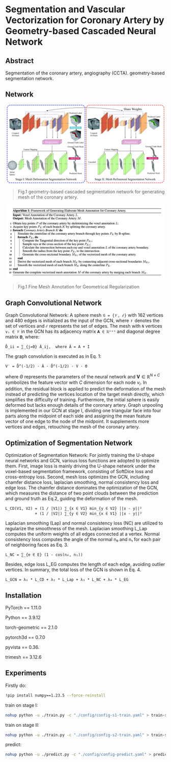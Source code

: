 # Segmentation and Vascular Vectorization for Coronary Artery by Geometry-based Cascaded Neural Network



## Abstract

Segmentation of the coronary artery, angiography (CCTA). geometry-based segmentation network. 
## Network

![workflow of our geometry-based Cascaded Neural Network](./images/workflow.jpg)

> Fig.1  geometry-based cascaded segmentation network for generating mesh of the coronary artery.


![workflow of our geometry-based Cascaded Neural Network](./images/Tabel.png)
> Fig.1  Fine Mesh Annotation for Geometrical Regularization

## Graph Convolutional Network

Graph Convolutional Network: A sphere mesh `𝒢 = {𝒱, ℰ}` with 162 vertices and 480 edges is initialized as the input of the GCN, where `𝒱` denotes the set of vertices and `ℰ` represents the set of edges. The mesh with `N` vertices `vᵢ ∈ 𝒱` in the GCN has its adjacency matrix `𝐀 ∈ ℝⁿˣⁿ` and diagonal degree matrix `𝐃̂`, where:

```
D̂_ii = ∑_{j=0} Â_ij,  where Â = A + I
```

The graph convolution is executed as in Eq. 1:

```
V′ = D̂^(-1/2) · Â · D̂^(-1/2) · V · Θ
```


where $\Theta$ represents the parameters of the neural network and $\mathbf{V} \in \mathbb{R}^{N \times C}$ symbolizes the feature vector with $C$ dimension for each node $v_i$. In addition, the residual block is applied to predict the deformation of the mesh instead of predicting the vertices location of the target mesh directly, which simplifies the difficulty of training. Furthermore, the initial sphere is easily deformed but lacks enough details of the coronary artery. Graph unpooling is implemented in our GCN at stage I, dividing one triangular face into four parts along the midpoint of each side and assigning the mean feature vector of one edge to the node of the midpoint. It supplements more vertices and edges, retouching the mesh of the coronary artery. 


## Optimization of Segmentation Network

Optimization of Segmentation Network: For jointly training the U-shape neural networks and GCN, various loss functions are adopted to optimize them. First, image loss is mainly driving the U-shape network under the voxel-based segmentation framework, consisting of SoftDice loss and cross-entropy loss. Second, mesh loss optimizes the GCN, including chamfer distance loss, laplacian smoothing, normal consistency loss and edge loss. The chamfer distance dominates the optimization of the GCN, which measures the distance of two point clouds between the prediction and ground truth as Eq.2, guiding the deformation of the mesh.

```
L_CD(V1, V2) = (1 / |V1|) ∑_{x ∈ V1} min_{y ∈ V2} ||x - y||²
             + (1 / |V2|) ∑_{y ∈ V2} min_{x ∈ V1} ||x - y||²
```

Laplacian smoothing (Lap) and normal consistency loss (NC) are utilized to regularize the smoothness of the mesh. Laplacian smoothing L_Lap computes the uniform weights of all edges connected at a vertex. Normal consistency loss computes the angle of the normal n₀ and n₁ for each pair of neighboring faces as Eq. 3.

```
L_NC = ∑_{e ∈ E} (1 - cos(n₀, n₁))
```

Besides, edge loss L_EG computes the length of each edge, avoiding outlier vertices. In summary, the total loss of the GCN is shown in Eq. 4.

```
L_GCN = λ₁ * L_CD + λ₂ * L_Lap + λ₃ * L_NC + λ₄ * L_EG
```




## Installation

PyTorch == 1.11.0

Python == 3.9.12

torch-geometric == 2.1.0

pytorch3d == 0.7.0

pyvista == 0.36.

trimesh == 3.12.6

## Experiments

Firstly do: 
```bash
!pip install numpy==1.23.5 --force-reinstall

```



train on stage I:

```bash
nohup python -u ./train.py -c "./config/config-s1-train.yaml" > train-s1.log 2>&1 &
```

train on stage II:

```bash
nohup python -u ./train.py -c "./config/config-s2-train.yaml" > train-s2.log 2>&1 &
```

predict:

```bash
nohup python -u ./predict.py -c "./config/config-predict.yaml" > predict.log 2>&1 &
```
